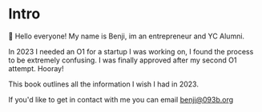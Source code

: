 # Intro

:wave: Hello everyone! My name is Benji, im an entrepreneur and YC Alumni.&#x20;



In 2023 I needed an O1 for a startup I was working on, I found the process to be extremely confusing. I was finally approved after my second O1 attempt. Hooray!



This book outlines all the information I wish I had in 2023.



If you'd like to get in contact with me you can email [benji@093b.org](mailto:benji@093b.org)


